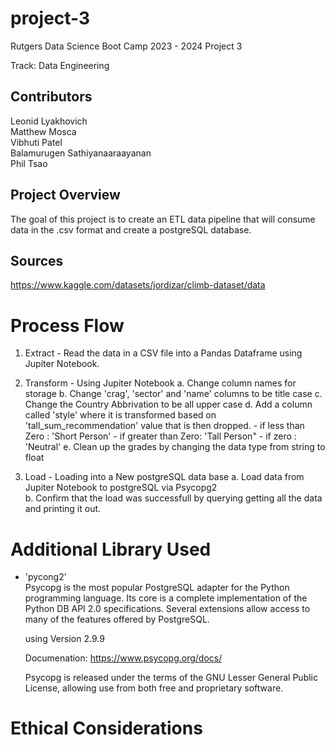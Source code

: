 # project-3

Rutgers Data Science Boot Camp 2023 - 2024
Project 3 

Track: Data Engineering

## Contributors

Leonid Lyakhovich<br>
Matthew Mosca<br>
Vibhuti Patel<br>
Balamurugen Sathiyanaaraayanan<br>
Phil Tsao

## Project Overview
The goal of this project is to create an ETL data pipeline that will consume data in the .csv format and create a postgreSQL database.
## Sources
https://www.kaggle.com/datasets/jordizar/climb-dataset/data

# Process Flow
1. Extract - Read the data in a CSV file into a Pandas Dataframe using Jupiter Notebook.

2. Transform - Using Jupiter Notebook
    a. Change column names for storage
    b. Change 'crag', 'sector' and 'name' columns to be title case
    c. Change the Country Abbrivation to be all upper case
    d. Add a column called 'style' where it is transformed based on 'tall_sum_recommendation' value that is then dropped. 
        - if less than Zero : 'Short Person'
        - if greater than Zero: 'Tall Person"
        - if zero : 'Neutral'
    e. Clean up the grades by changing the data type from string to float

3. Load - Loading into a New postgreSQL data base
   a. Load data from Jupiter Notebook to postgreSQL via Psycopg2   
   b. Confirm that the load was successfull by querying getting all the data and printing it out.

# Additional Library Used  
 - 'pycong2'  
    Psycopg is the most popular PostgreSQL adapter for the Python programming language. Its core is a complete implementation of the Python DB API 2.0 specifications. Several extensions allow access to many of the features offered by PostgreSQL.

    using Version 2.9.9

    Documenation: https://www.psycopg.org/docs/   

    Psycopg is released under the terms of the GNU Lesser General Public License, allowing use from both free and proprietary software.

# Ethical Considerations


